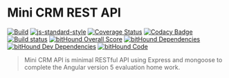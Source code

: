 # Mini CRM REST API
[![Build](https://travis-ci.org/angularmrTraining/mini-crm-api.svg?branch=master)](https://travis-ci.org/angularmrTraining/mini-crm-api)
[![js-standard-style](https://img.shields.io/badge/code%20style-standard-brightgreen.svg)](http://standardjs.com/)
[![Coverage Status](https://coveralls.io/repos/github/angularmrTraining/mini-crm-api/badge.svg?branch=master)](https://coveralls.io/github/angularmrTraining/mini-crm-api?branch=master)
[![Codacy Badge](https://api.codacy.com/project/badge/Grade/f07ac0f01b124e628c6465c42903c232)](https://www.codacy.com/app/Lazhari/mini-crm-api?utm_source=github.com&amp;utm_medium=referral&amp;utm_content=angularmrTraining/mini-crm-api&amp;utm_campaign=Badge_Grade)
[![Build status](https://ci.appveyor.com/api/projects/status/dn7gpsyv2wb881nh?svg=true)](https://ci.appveyor.com/project/Lazhari/mini-crm-api)
[![bitHound Overall Score](https://www.bithound.io/github/angularmrTraining/mini-crm-api/badges/score.svg)](https://www.bithound.io/github/angularmrTraining/mini-crm-api)
[![bitHound Dependencies](https://www.bithound.io/github/angularmrTraining/mini-crm-api/badges/dependencies.svg)](https://www.bithound.io/github/angularmrTraining/mini-crm-api/master/dependencies/npm)
[![bitHound Dev Dependencies](https://www.bithound.io/github/angularmrTraining/mini-crm-api/badges/devDependencies.svg)](https://www.bithound.io/github/angularmrTraining/mini-crm-api/master/dependencies/npm)
[![bitHound Code](https://www.bithound.io/github/angularmrTraining/mini-crm-api/badges/code.svg)](https://www.bithound.io/github/angularmrTraining/mini-crm-api)

> Mini CRM API is minimal RESTful API using Express and mongoose to complete the Angular version 5 evaluation home work.
